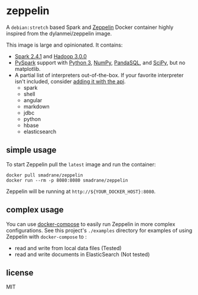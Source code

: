 # zeppelin

A `debian:stretch` based Spark and [Zeppelin](https://zeppelin.apache.org) Docker container highly inspired from the dylanmei/zeppelin image.

This image is large and opinionated. It contains:

- [Spark 2.4.1](https://spark.apache.org/docs/latest) and [Hadoop 3.0.0](https://hadoop.apache.org/docs/r3.0.0)
- [PySpark](https://spark.apache.org/docs/latest/api/python) support with [Python 3](https://docs.python.org/3), [NumPy](https://www.numpy.org), [PandaSQL](https://github.com/yhat/pandasql), and [SciPy](https://www.scipy.org/scipylib/index.html), but no matplotlib.
- A partial list of interpreters out-of-the-box. If your favorite interpreter isn't included, consider [adding it with the api](http://zeppelin.apache.org/docs/0.8.2/).
  - spark
  - shell
  - angular
  - markdown
  - jdbc
  - python
  - hbase
  - elasticsearch
 
## simple usage

To start Zeppelin pull the `latest` image and run the container:

```
docker pull smadrane/zeppelin
docker run --rm -p 8080:8080 smadrane/zeppelin
```

Zeppelin will be running at `http://${YOUR_DOCKER_HOST}:8080`.

## complex usage

You can use [docker-compose](https://docs.docker.com/compose) to easily run Zeppelin in more complex configurations. See this project's `./examples` directory for examples of using Zeppelin with `docker-compose` to :

- read and write from local data files (Tested)
- read and write documents in ElasticSearch (Not tested)

## license

MIT
